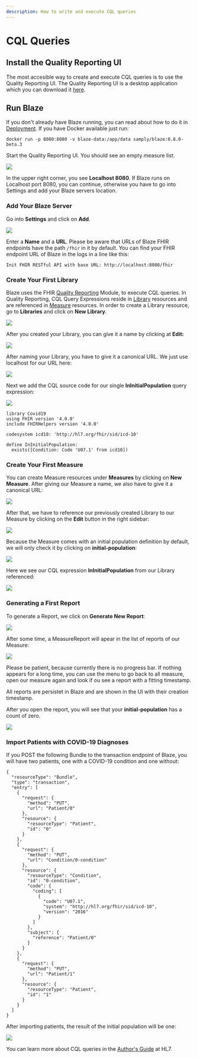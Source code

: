 ```yaml
---
description: How to write and execute CQL queries
---
```


# CQL Queries

## Install the Quality Reporting UI

The most accesible way to create and execute CQL queries is to use the Quality Reporting UI. The Quality Reporting UI is a desktop application which you can download it [here](https://github.com/samply/blaze-quality-reporting-ui).

## Run Blaze

If you don't already have Blaze running, you can read about how to do it in [Deployment](deployment/). If you have Docker available just run:

```
docker run -p 8080:8080 -v blaze-data:/app/data samply/blaze:0.8.0-beta.3
```

Start the Quality Reporting UI. You should see an empty measure list.

![](.gitbook/assets/screen-shot-2020-07-31-at-14.21.19.png)

In the upper right corner, you see **Localhost 8080**. If Blaze runs on Localhost port 8080, you can continue, otherwise you have to go into Settings and add your Blaze servers location.

### Add Your Blaze Server

Go into **Settings** and click on **Add**.

![](.gitbook/assets/screen-shot-2020-07-31-at-14.27.14.png)

Enter a **Name** and a **URL**. Please be aware that URLs of Blaze FHIR endpoints have the path `/fhir` in it by default. You can find your FHIR endpoint URL of Blaze in the logs in a line like this:

```text
Init FHIR RESTful API with base URL: http://localhost:8080/fhir
```

### Create Your First Library

Blaze uses the FHIR [Quality Reporting](https://www.hl7.org/fhir/clinicalreasoning-quality-reporting.html) Module, to execute CQL queries. In Quality Reporting, CQL Query Expressions reside in [Library](https://www.hl7.org/fhir/library.html) resources and are referenced in [Measure](https://www.hl7.org/fhir/measure.html) resources. In order to create a Library resource, go to **Libraries** and click on **New Library**.

![](.gitbook/assets/screen-shot-2020-07-31-at-14.36.03.png)

After you created your Library, you can give it a name by clicking at **Edit:**

![](.gitbook/assets/screen-shot-2020-07-31-at-14.39.38.png)

After naming your Library, you have to give it a canonical URL. We just use localhost for our URL here:

![](.gitbook/assets/screen-shot-2020-07-31-at-14.44.29.png)

Next we add the CQL source code for our single **InInitialPopulation** query expression: 

![](.gitbook/assets/screen-shot-2020-07-31-at-14.50.37.png)

```text
library Covid19
using FHIR version '4.0.0'
include FHIRHelpers version '4.0.0'

codesystem icd10: 'http://hl7.org/fhir/sid/icd-10'

define InInitialPopulation:
  exists([Condition: Code 'U07.1' from icd10])
```

### Create Your First Measure

You can create Measure resources under **Measures** by clicking on **New Measure**. After giving our Measure a name, we also have to give it a canonical URL:

![](.gitbook/assets/screen-shot-2020-07-31-at-15.13.20.png)

After that, we have to reference our previously created Library to our Measure by clicking on the **Edit** button in the right sidebar:

![](.gitbook/assets/screen-shot-2020-07-31-at-15.17.05.png)

Because the Measure comes with an initial population definition by default, we will only check it by clicking on **initial-population**:

![](.gitbook/assets/screen-shot-2020-07-31-at-15.26.08.png)

Here we see our CQL expression **InInitialPopulation** from our Library referenced:

![](.gitbook/assets/screen-shot-2020-07-31-at-15.27.23.png)

### Generating a First Report

To generate a Report, we click on **Generate New Report**:

![](.gitbook/assets/screen-shot-2020-07-31-at-15.28.36.png)

After some time, a MeasureReport will apear in the list of reports of our Measure:

![](.gitbook/assets/screen-shot-2020-07-31-at-15.32.06.png)

Please be patient, because currently there is no progress bar. If nothing appears for a long time, you can use the menu to go back to all measure, open our measure again and look if ou see a report with a fitting timestamp.

All reports are persistet in Blaze and are shown in the UI with their creation timestamp.

After you open the report, you will see that your **initial-population** has a count of zero.

![](.gitbook/assets/screen-shot-2020-07-31-at-15.36.15.png)

### Import Patients with COVID-19 Diagnoses

If you POST the following Bundle to the transaction endpoint of Blaze, you will have two patients, one with a COVID-19 condition and one without:

```text
{
  "resourceType": "Bundle",
  "type": "transaction",
  "entry": [
    {
      "request": {
        "method": "PUT",
        "url": "Patient/0"
      },
      "resource": {
        "resourceType": "Patient",
        "id": "0"
      }
    },
    {
      "request": {
        "method": "PUT",
        "url": "Condition/0-condition"
      },
      "resource": {
        "resourceType": "Condition",
        "id": "0-condition",
        "code": {
          "coding": [
            {
              "code": "U07.1",
              "system": "http://hl7.org/fhir/sid/icd-10",
              "version": "2016"
            }
          ]
        },
        "subject": {
          "reference": "Patient/0"
        }
      }
    },
    {
      "request": {
        "method": "PUT",
        "url": "Patient/1"
      },
      "resource": {
        "resourceType": "Patient",
        "id": "1"
      }
    }
  ]
}
```

After importing patients, the result of the initial population will be one:

![](.gitbook/assets/screen-shot-2020-07-31-at-16.18.05.png)

You can learn more about CQL queries in the [Author's Guide](https://cql.hl7.org/02-authorsguide.html) at HL7.

